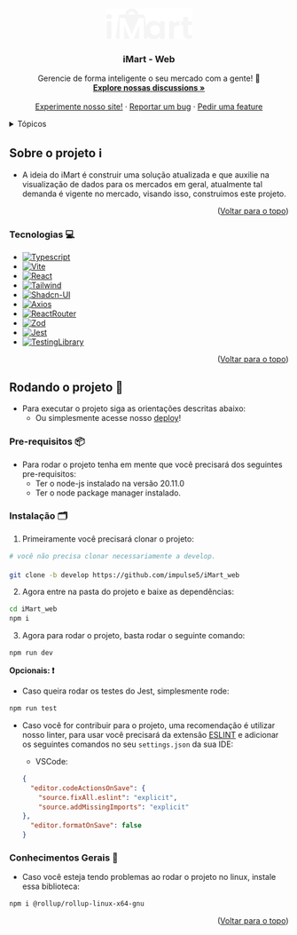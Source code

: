 <a name="readme-top"></a>

<!-- PROJECT LOGO -->
<br />
<div align="center">
  <a href="https://github.com/github_username/repo_name">
    <img src="src/assets/imart_logo_white.svg" alt="Logo" width="155" height="55">
  </a>

<h3 align="center">iMart - Web</h3>

  <p align="center">
    Gerencie de forma inteligente o seu mercado com a gente! 🥳
    <br />
    <a href="https://github.com/orgs/impulse5/discussions"><strong>Explore nossas discussions »</strong></a>
    <br />
    <br />
    <a href="https://github.com/github_username/repo_name">Experimente nosso site!</a>
    ·
    <a href="https://github.com/impulse5/iMart_web/issues/new?assignees=&labels=&projects=&template=new-bug.md&title=%F0%9F%90%9E+Bug+%7C+">Reportar um bug</a>
    ·
    <a href="https://github.com/impulse5/iMart_web/issues/new?assignees=&labels=&projects=&template=new-feature.md&title=%F0%9F%9A%80+Feature+%7C+">Pedir uma feature</a>
  </p>
</div>



<!-- TABLE OF CONTENTS -->
<details>
  <summary>Tópicos</summary>
  <ol>
    <li>
      <a href="#Sobre-o-projeto-ℹ️">Sobre o projeto</a>
      <ul>
        <li><a href="#Tecnologias 💻">Tecnologias</a></li>
      </ul>
    </li>
    <li>
      <a href="#Rodando-o-projeto 🚀">Rodando o Projeto</a>
      <ul>
        <li><a href="#Pre-requisitos 📦">Pre-requisitos</a></li>
        <li><a href="#Instalação 🗂️">Instalação</a></li>
      </ul>
    </li>
    <li><a href="#Conhecimentos-Gerais 🧠">Conhecimentos gerais</a></li>
  </ol>
</details>



<!-- ABOUT THE PROJECT -->
## Sobre o projeto ℹ️

- A ideia do iMart é construir uma solução atualizada e que auxilie na visualização de dados para os mercados em geral, atualmente tal demanda é vigente no mercado, visando isso, construimos este projeto.

<p align="right">(<a href="#readme-top">Voltar para o topo</a>)</p>

### Tecnologias 💻

* [![Typescript][Typescript.label]][Typescript-url]
* [![Vite][Vite.label]][Vite-url]
* [![React][React.js]][React-url]
* [![Tailwind][Tailwind.label]][Tailwind-url]
* [![Shadcn-UI][Shadcn.label]][Shadcn-url]
* [![Axios][Axios.label]][Axios-url]
* [![ReactRouter][ReactRouter.label]][ReactRouter-url]
* [![Zod][Zod.label]][Zod-url]
* [![Jest][Jest.label]][Jest-url]
* [![TestingLibrary][TestingLibrary.label]][TestingLibrary-url]

<p align="right">(<a href="#readme-top">Voltar para o topo</a>)</p>

<!-- GETTING STARTED -->
## Rodando o projeto 🚀

* Para executar o projeto siga as orientações descritas abaixo:
  - Ou simplesmente acesse nosso [deploy](https://imart-web.onrender.com/cadastre-se/dados-empresariais)!

### Pre-requisitos 📦

- Para rodar o projeto tenha em mente que você precisará dos seguintes pre-requisitos:
  - Ter o node-js instalado na versão 20.11.0
  - Ter o node package manager instalado.

### Instalação 🗂️

1. Primeiramente você precisará clonar o projeto:
```bash
# você não precisa clonar necessariamente a develop.

git clone -b develop https://github.com/impulse5/iMart_web
```

2. Agora entre na pasta do projeto e baixe as dependências:
```bash
cd iMart_web
npm i
```

3. Agora para rodar o projeto, basta rodar o seguinte comando:
```bash
npm run dev
```


**Opcionais: ❗️**
* Caso queira rodar os testes do Jest, simplesmente rode:
```bash
npm run test
```

* Caso você for contribuir para o projeto, uma recomendação é utilizar nosso linter, para usar você precisará da extensão [ESLINT](https://marketplace.visualstudio.com/items?itemName=dbaeumer.vscode-eslint) e adicionar os seguintes comandos no seu `settings.json` da sua IDE:

  - VSCode:
  ```json
  {
    "editor.codeActionsOnSave": {
      "source.fixAll.eslint": "explicit",
      "source.addMissingImports": "explicit"
  },
    "editor.formatOnSave": false
  }
  ```

### Conhecimentos Gerais 🧠

- Caso você esteja tendo problemas ao rodar o projeto no linux, instale essa biblioteca:
```bash 
npm i @rollup/rollup-linux-x64-gnu
```

<p align="right">(<a href="#readme-top">Voltar para o topo</a>)</p>

<!-- MARKDOWN LINKS & IMAGES -->
<!-- https://www.markdownguide.org/basic-syntax/#reference-style-links -->

[issues-shield]: https://img.shields.io/github/issues/impulse5/iMart_web.svg?style=for-the-badge
[issues-url]: https://github.com/impulse5/iMart_web/issues
[license-shield]: https://img.shields.io/github/license/impulse5/iMart_web.svg?style=for-the-badge
[license-url]: https://github.com/impulse5/iMart_web/blob/main/LICENSE.txt
[React.js]: https://img.shields.io/badge/React-20232A?style=for-the-badge&logo=react&logoColor=61DAFB
[React-url]: https://reactjs.org/
[Axios.label]: https://img.shields.io/badge/Axios-%23FFFFFF.svg?style=for-the-badge&logo=axios&logoColor=purple
[Axios-url]: https://axios-http.com/ptbr/docs/intro
[ReactRouter.label]: https://img.shields.io/badge/React_Router-CA4245?style=for-the-badge&logo=react-router&logoColor=white
[ReactRouter-url]: https://reactrouter.com/en/main
[Typescript.label]: https://img.shields.io/badge/typescript-%23007ACC.svg?style=for-the-badge&logo=typescript&logoColor=white
[Typescript-url]: https://www.typescriptlang.org/
[Zod.label]: https://img.shields.io/badge/Zod-%23003366.svg?style=for-the-badge&logo=zod&logoColor=white
[Zod-url]: https://zod.dev/
[Jest.label]: https://img.shields.io/badge/-jest-%23C21325?style=for-the-badge&logo=jest&logoColor=white
[Jest-url]: https://jestjs.io/pt-BR/
[TestingLibrary.label]: https://img.shields.io/badge/-TestingLibrary-%23E33332?style=for-the-badge&logo=testing-library&logoColor=white
[TestingLibrary-url]: https://testing-library.com/
[Shadcn.label]: https://img.shields.io/badge/shadcn--ui-000000.svg?style=for-the-badge&logo=shadcnui&logoColor=white
[Shadcn-url]: https://ui.shadcn.com/
[Vite.label]: https://img.shields.io/badge/vite-%23646CFF.svg?style=for-the-badge&logo=vite&logoColor=white
[Vite-url]: https://vitejs.dev/
[Tailwind.label]: https://img.shields.io/badge/tailwindcss-%2338B2AC.svg?style=for-the-badge&logo=tailwind-css&logoColor=white
[Tailwind-url]: https://tailwindcss.com/
